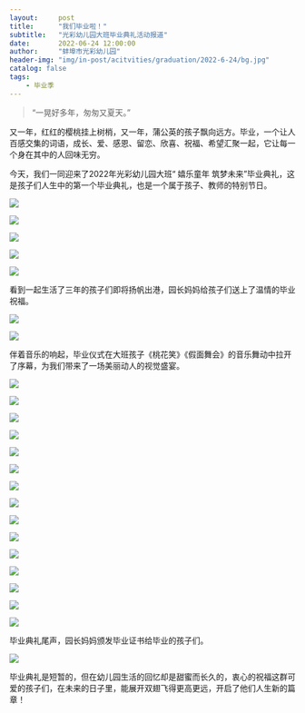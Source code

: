 ```yaml
---
layout:     post
title:      "我们毕业啦！"
subtitle:   "光彩幼儿园大班毕业典礼活动报道"
date:       2022-06-24 12:00:00
author:     "蚌埠市光彩幼儿园"
header-img: "img/in-post/acitvities/graduation/2022-6-24/bg.jpg"
catalog: false
tags:
    - 毕业季
---
```


> “一晃好多年，匆匆又夏天。”

又一年，红红的樱桃挂上树梢，又一年，蒲公英的孩子飘向远方。毕业，一个让人百感交集的词语，成长、爱、感恩、留恋、欣喜、祝福、希望汇聚一起，它让每一个身在其中的人回味无穷。

今天，我们一同迎来了2022年光彩幼儿园大班“ 嬉乐童年
筑梦未来”毕业典礼，这是孩子们人生中的第一个毕业典礼，也是一个属于孩子、教师的特别节日。

![](/img/in-post/acitvities/graduation/2022-6-24/64b176a6bffc38a89508f7484110d6b4.png)

![](/img/in-post/acitvities/graduation/2022-6-24/b4df29000228a3bd5fb5c1cde67e2810.png)

![](/img/in-post/acitvities/graduation/2022-6-24/9cb8d00f63b602237e3ead24717c5de6.png)

![](/img/in-post/acitvities/graduation/2022-6-24/ac81632070df63262ebe1dfd6eb49f81.png)

![](/img/in-post/acitvities/graduation/2022-6-24/780fe49521b9899ecdb28e025474c496.png)

看到一起生活了三年的孩子们即将扬帆出港，园长妈妈给孩子们送上了温情的毕业祝福。

![](/img/in-post/acitvities/graduation/2022-6-24/93a7307aa861c0e70c72274c15949110.png)

![](/img/in-post/acitvities/graduation/2022-6-24/fd3445e46910bf2e0eab50d625dd477e.png)

伴着音乐的响起，毕业仪式在大班孩子《桃花笑》《假面舞会》的音乐舞动中拉开了序幕，为我们带来了一场美丽动人的视觉盛宴。

![](/img/in-post/acitvities/graduation/2022-6-24/29fb4fa490b4dab930bc46cf844f92ff.png)

![](/img/in-post/acitvities/graduation/2022-6-24/b21100ea361614a89a7fbd4c612cb52a.png)

![](/img/in-post/acitvities/graduation/2022-6-24/0a396bedd0160f3517d8f76f378b15c6.png)

![](/img/in-post/acitvities/graduation/2022-6-24/1bf363b389ac2e617bbd409474fb3d59.png)

![](/img/in-post/acitvities/graduation/2022-6-24/58d74a080db452f7274a3de68134c0a9.png)

![](/img/in-post/acitvities/graduation/2022-6-24/9cc179f28ad2f06efd900f6cff86620e.png)

![](/img/in-post/acitvities/graduation/2022-6-24/2122cff5be9a828d7bd729ce549a2661.png)

![](/img/in-post/acitvities/graduation/2022-6-24/1de3067241f4a04762b33fff6dbce92e.png)

![](/img/in-post/acitvities/graduation/2022-6-24/3fe58b4e76ab1acbc456a9c1d7f643bc.png)

![](/img/in-post/acitvities/graduation/2022-6-24/953af5dabe4d93e20b97e508268d50ce.png)

![](/img/in-post/acitvities/graduation/2022-6-24/a5b0a054b6d81c9d36175ce1c966e375.png)

![](/img/in-post/acitvities/graduation/2022-6-24/a202376038271f7bbbe91f3573b40483.png)

![](/img/in-post/acitvities/graduation/2022-6-24/132777c77c515d965e6921c6b20cefc1.png)

![](/img/in-post/acitvities/graduation/2022-6-24/ba8ff7a4db888424d1d1e59f94321797.png)

![](/img/in-post/acitvities/graduation/2022-6-24/20d6d593fc0f5edb79c038402f804a25.png)

毕业典礼尾声，园长妈妈颁发毕业证书给毕业的孩子们。

![](/img/in-post/acitvities/graduation/2022-6-24/96e51730c4f315f1097f5e1c5fefa0f7.png)

毕业典礼是短暂的，但在幼儿园生活的回忆却是甜蜜而长久的，衷心的祝福这群可爱的孩子们，在未来的日子里，能展开双翅飞得更高更远，开启了他们人生新的篇章！
